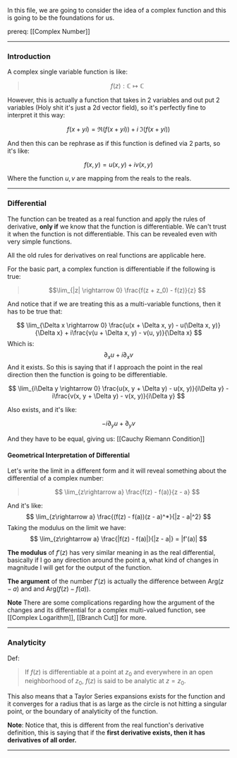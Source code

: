 In this file, we are going to consider the idea of a complex function and this is going to be the foundations for us. 

prereq: [[Complex Number]]

--- 

### Introduction

A complex single variable function is like: 

> $$f(z): \mathbb{C} \mapsto \mathbb{C}$$


However, this is actually a function that takes in 2 variables and out put 2 variables (Holy shit it's just a 2d vector field), so it's perfectly fine to interpret it this way: 

$$
f(x + yi) = \Re(f(x + yi)) + i\; \Im(f(x + y i))
$$

And then this can be rephrase as if this function is defined via 2 parts, so it's like: 

$$
	f(x, y) = u(x, y) + i v(x, y)
$$

Where the function $u, v$ are mapping from the reals to the reals. 

---
### Differential 

The function can be treated as a real function and apply the rules of derivative, **only if** we know that the function is differentiable. We can't trust it when the function is not differentiable. This can be revealed even with very simple functions. 

All the old rules for derivatives on real functions are applicable here. 

For the basic part, a complex function is differentiable if the following is true: 

> $$\lim_{|z| \rightarrow 0} 
> \frac{f(z + z_0) - f(z)}{z}
> $$

And notice that if we are treating this as a multi-variable functions, then it has to be true that: 

$$
\lim_{\Delta x \rightarrow 0} \frac{u(x + \Delta x, y) - u(\Delta x, y)}{\Delta x} + i\frac{v(u + \Delta x, y) - v(u, y)}{\Delta x}
$$
Which is: 
$$
\partial_x u + i\partial_xv
$$
And it exists. So this is saying that if I approach the point in the real direction then the function is going to be differentiable.

$$
\lim_{i\Delta y \rightarrow 0} \frac{u(x, y + \Delta y) - u(x, y)}{i\Delta y} - i\frac{v(x, y + \Delta y) - v(x, y)}{i\Delta y} 
$$

Also exists, and it's like: 

$$
-i\partial_yu + \partial_yv
$$

And they have to be equal, giving us: [[Cauchy Riemann Condition]]

#### Geometrical Interpretation of Differential
Let's write the limit in a different form and it will reveal something about the differential of a complex number: 

> $$
> \lim_{z\rightarrow a} \frac{f(z) - f(a)}{z - a}
> $$

And it's like: 
$$
\lim_{z\rightarrow a} \frac{(f(z) - f(a))(z - a)^*}{|z - a|^2}
$$
Taking the modulus on the limit we have: 
$$
\lim_{z\rightarrow a} \frac{|f(z) - f(a)|}{|z - a|} = |f'(a)|
$$

**The modulus** of $f'(z)$ has very similar meaning in as the real differential, basically if I go any direction around the point a, what kind of changes in magnitude I will get for the output of the function. 

**The argument** of the number $f'(z)$ is actually the difference between $\text{Arg}(z - a)$ and and $\text{Arg}(f(z) - f(a))$. 

**Note**
There are some complications regarding how the argument of the changes and its differential for a complex multi-valued function, see [[Complex Logarithm]], [[Branch Cut]] for more. 


---

### Analyticity
Def: 

> If $f(z)$ is differentiable at a point at $z_0$ and everywhere in an open neighborhood  of $z_0$, $f(z)$ is said to be analytic at $z = z_0$. 

This also means that a Taylor Series expansions exists for the function and it converges for a radius that is as large as the circle is not hitting a singular point, or the boundary of analyticity of the function. 

**Note**: Notice that, this is different from the real function's derivative definition, this is saying that if the **first derivative exists, then it has derivatives of all order.** 

---